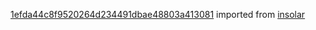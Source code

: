 [1efda44c8f9520264d234491dbae48803a413081](https://github.com/insolar/insolar/commit/1efda44c8f9520264d234491dbae48803a413081) imported from [insolar](https://github.com/insolar/insolar)
